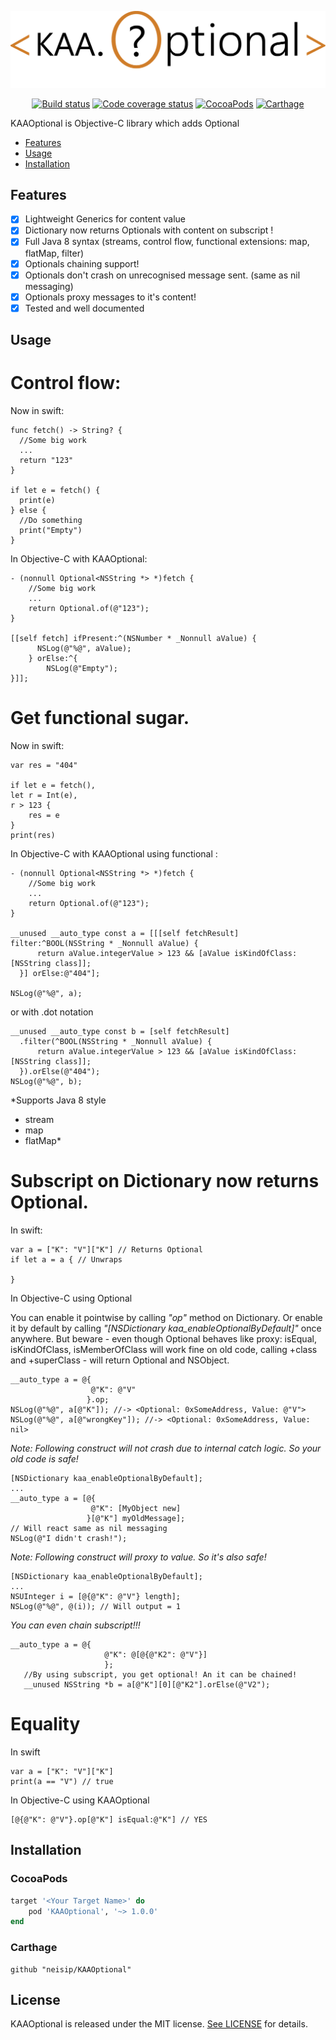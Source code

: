 
  ![KAAOptional: Optionals for Objective C](https://raw.githubusercontent.com/neisip/KAAOptional/master/KAAOptional.PNG)

<p align="center">
  <a href="https://travis-ci.org/neisip/KAAOptional"><img alt="Build status" src="https://travis-ci.org/neisip/KAAOptional.svg?branch=master"/></a>
  <a href="http://codecov.io/github/neisip/KAAOptional"><img alt="Code coverage status" src="http://codecov.io/github/neisip/KAAOptional/coverage.svg?branch=master"/></a>
  <a href="https://cocoapods.org/pods/KAAOptional"><img alt="CocoaPods" src="https://img.shields.io/cocoapods/v/KAAOptional.svg"/></a>
    <a href="https://github.com/Carthage/Carthage"><img alt="Carthage" src="https://img.shields.io/badge/Carthage-compatible-4BC51D.svg?style=flat"/></a>
</p>

KAAOptional is Objective-C library which adds Optional

- [Features](#features)
- [Usage](#usage)
- [Installation](#installation)

## Features

- [x] Lightweight Generics for content value
- [x] Dictionary now returns Optionals with content on subscript !
- [x] Full Java 8 syntax (streams, control flow, functional extensions: map, flatMap, filter)
- [x] Optionals chaining support!
- [x] Optionals don't crash on unrecognised message sent. (same as nil messaging)
- [x] Optionals proxy messages to it's content!
- [x] Tested and well documented

## Usage

# Control flow:

Now in swift:
```
func fetch() -> String? {
  //Some big work
  ...
  return "123"
}

if let e = fetch() {
  print(e)
} else {
  //Do something
  print("Empty")
}
```
In Objective-C with KAAOptional:
```
- (nonnull Optional<NSString *> *)fetch {
    //Some big work
    ...
    return Optional.of(@"123");
}

[[self fetch] ifPresent:^(NSNumber * _Nonnull aValue) {
      NSLog(@"%@", aValue);
    } orElse:^{
        NSLog(@"Empty");
}]];
```

# Get functional sugar.

Now in swift:

```
var res = "404"

if let e = fetch(),
let r = Int(e),
r > 123 {
    res = e
}
print(res)

```
In Objective-C with KAAOptional using functional :
```
- (nonnull Optional<NSString *> *)fetch {
    //Some big work
    ...
    return Optional.of(@"123");
}

__unused __auto_type const a = [[[self fetchResult] filter:^BOOL(NSString * _Nonnull aValue) {
      return aValue.integerValue > 123 && [aValue isKindOfClass:[NSString class]];
  }] orElse:@"404"];

NSLog(@"%@", a);
```  
or with .dot notation
```
__unused __auto_type const b = [self fetchResult]
  .filter(^BOOL(NSString * _Nonnull aValue) {
      return aValue.integerValue > 123 && [aValue isKindOfClass:[NSString class]];
  }).orElse(@"404");
NSLog(@"%@", b);
```

*Supports Java 8 style
- stream
- map
- flatMap*

# Subscript on Dictionary now returns Optional.

In swift:
```
var a = ["K": "V"]["K"] // Returns Optional
if let a = a { // Unwraps

}
```
In Objective-C using Optional

You can enable it pointwise by calling *"op"* method on Dictionary.
Or enable it by default by calling *"[NSDictionary kaa_enableOptionalByDefault]"* once anywhere.
But beware - even though Optional behaves like proxy: isEqual, isKindOfClass, isMemberOfClass will work fine on old code,
calling +class and +superClass - will return Optional and NSObject.

```
__auto_type a = @{
                  @"K": @"V"
                 }.op;
NSLog(@"%@", a[@"K"]); //-> <Optional: 0xSomeAddress, Value: @"V">
NSLog(@"%@", a[@"wrongKey"]); //-> <Optional: 0xSomeAddress, Value: nil>
```

*Note: Following construct will not crash due to internal catch logic. So your old code is safe!*
```
[NSDictionary kaa_enableOptionalByDefault];
...
__auto_type a = [@{
                  @"K": [MyObject new]
                 }[@"K"] myOldMessage];
// Will react same as nil messaging
NSLog(@"I didn't crash!");

```
*Note: Following construct will proxy to value. So it's also safe!*
```
[NSDictionary kaa_enableOptionalByDefault];
...
NSUInteger i = [@{@"K": @"V"} length];
NSLog(@"%@", @(i)); // Will output = 1
```

*You can even chain subscript!!!*

```
__auto_type a = @{
                     @"K": @[@{@"K2": @"V"}]
                     };
   //By using subscript, you get optional! An it can be chained!
   __unused NSString *b = a[@"K"][0][@"K2"].orElse(@"V2");
```

# Equality

In swift
```
var a = ["K": "V"]["K"]
print(a == "V") // true
```

In Objective-C using KAAOptional
```
[@{@"K": @"V"}.op[@"K"] isEqual:@"K"] // YES
```

## Installation

### CocoaPods

```ruby
target '<Your Target Name>' do
    pod 'KAAOptional', '~> 1.0.0'
end
```

### Carthage

```
github "neisip/KAAOptional"
```

## License

KAAOptional is released under the MIT license. [See LICENSE](https://github.com/neisip/KAAOptional/blob/master/LICENSE) for details.
